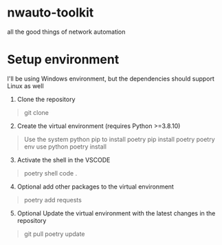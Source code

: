 # nwauto-toolkit
all the good things of network automation

Setup environment
=================

I'll be using Windows environment, but the dependencies should support Linux as well

1. Clone the repository
> git clone <link to repo>

2. Create the virtual environment (requires Python >=3.8.10)
> Use the system python pip to install poetry
> pip install poetry
> poetry env use python
> poetry install

3. Activate the shell in the VSCODE
> poetry shell
> code .

4. Optional add other packages to the virtual environment

> poetry add requests

5. Optional Update the virtual environment with the latest changes in the repository 

> git pull
> poetry update